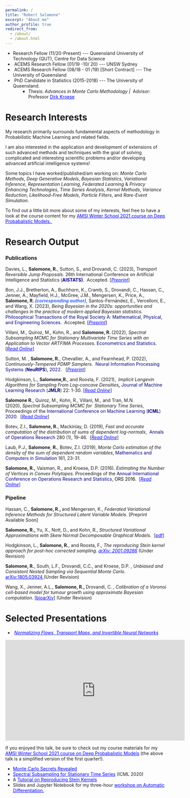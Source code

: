```yaml
---
permalink: /
title: "Robert Salomone"
excerpt: "About me"
author_profile: true
redirect_from: 
  - /about/
  - /about.html
---
```


<ul>
 	<li>Research Fellow (11/20-Present) --- Queensland University of Technology (QUT), Centre for Data Science</li>
 	<li> ACEMS Research Fellow (01/19 -10/ 20) --- UNSW Sydney</li>
 	<li> ACEMS Research Fellow (08/18 - 01 /19) [Short Contract] --- The University of Queensland</li>
 	<li> PhD Candidate in Statistics (2015-2018) --- The University of Queensland.
<ul>
 	<li style="list-style-type: none;">
<ul>
 	<li>Thesis: <em>Advances in Monte Carlo Methodology |  </em>Advisor: Professor <span style="color: #0000ff;"><a style="color: #0000ff;" href="https://people.smp.uq.edu.au/DirkKroese/" target="_blank" rel="noopener noreferrer">Dirk Kroese</a></span></li>
</ul>
</li>
</ul>
</li>
</ul>
<h1>Research Interests</h1>
My research primarily surrounds fundamental aspects of methodology in Probabilistic Machine Learning and related fields.

I am also interested in the application and development of extensions of such advanced methods and techniques with the goal of solving complicated and interesting scientific problems and/or developing advanced artificial intelligence systems!

Some topics I have worked/published/am working on: <em>Monte Carlo Methods</em>, <em>Deep Generative Models</em>, <em>Bayesian Statistics</em>, <em>Variational Inference</em>, <em>Representation Learning</em>, <em>Federated Learning</em> &amp;<em> Privacy Enhancing Technologies</em>, <em>Time Series Analysis</em>, <em>Kernel Methods</em>, <em>Variance Reduction</em>, <em>Likelihood-Free Models</em>, <em>Particle Filters</em>, and <em>Rare-Event Simulation</em>.

To find out a little bit more about some of my interests, feel free to have a look at the course content for my <span style="color: #0000ff;"><a style="color: #0000ff;" href="https://robsalomone.com/course-deep-probabilistic-models/">AMSI Winter School 2021 course on Deep Probabalistic Models. </a></span>
<h1>Research Output</h1>
<h3>Publications</h3>
Davies, L., <strong>Salomone, R.</strong>, Sutton, S., and Drovandi, C. (2023), <em>Transport Reversible Jump Proposals</em>. 26th International Conference on Artificial Intelligence and Statistics (<span style="color: #000080;"><strong>AISTATS)</strong></span>.  Accepted. [<em><span style="color: #0000ff;"><a style="color: #0000ff;" href="https://arxiv.org/pdf/2210.12572.pdf">Preprint</a></span></em><a href="https://arxiv.org/pdf/2210.12572.pdf">]</a>

Bon, J.J., Bretherton, A., Buchhorn, K., Cramb, S., Drovandi, C., Hassan, C., Jenner, A., Mayfield, H.J., McGree, J.M., Mengersen, K., Price, A., <strong>Salomone, R. <span style="color: #3366ff;"><em style="font-size: 14px; text-align: right;">(corresponding author)</em></span></strong>, Santos-Fernández, E., Vercelloni, E., and Wang, X. (2023), <em>Being Bayesian in the 2020s: opportunities and challenges in the practice of modern applied Bayesian statistics</em>.  <span style="color: #000080;">Philosophical Transactions of the Royal Society A: Mathematical, Physical, and Engineering Sciences. </span> Accepted. <span style="color: #800080;"><span style="color: #000000;">[</span><em><span style="color: #0000ff;"><a style="color: #0000ff;" href="https://arxiv.org/pdf/2211.10029.pdf">Preprint</a></span></em><span style="color: #000000;">]</span></span>

Villani, M., Quiroz, M., Kohn, R., and <strong>Salomone, R. </strong>(2022), <em>Spectral Subsampling MCMC for Stationary Multivariate Time Series with an Application to Vector ARTFIMA Processes</em>. <span style="color: #000080;">Econometrics and Statistics</span>. [<span style="color: #0000ff;"><em><a style="color: #0000ff;" href="https://www.sciencedirect.com/science/article/pii/S245230622200106X?via%3Dihub">Read Online</a></em><a style="color: #0000ff;" href="https://arxiv.org/pdf/2104.02134.pdf">]</a></span>

Sutton, M. ,<strong> Salomone, R.</strong>, Chevallier, A., and Fearnhead, P. (2022),<em> Continuously-Tempered PDMP Samplers</em>.  <span style="color: #000080;">Neural Information Processing Systems</span> (<strong><span style="color: #000080;">NeuRIPS</span></strong>)<span style="color: #000080;">, 2022</span>.   [<em><span style="color: #0000ff;"><a style="color: #0000ff;" href="https://arxiv.org/pdf/2205.09559.pdf">Preprint</a></span></em>]

<span class="auto-style5">Hodgkinson, L.,<strong> Salomone,R.</strong>, and Roosta, F. (2021),  <em>Implicit Langevin Algorithms for Sampling From Log-concave Densities<strong>,</strong></em> <span style="color: #000080;">Journal of Machine Learning Research</span> (<strong><span style="color: #000080;">JMLR</span></strong>) 22: 1-30. [<em><span style="color: #0000ff;"><a style="color: #0000ff;" href="https://jmlr.org/papers/volume22/19-292/19-292.pdf">Read Online</a></span></em>]
</span>

<strong>Salomone R.</strong>, Quiroz, M., Kohn, R., Villani, M., and Tran, M.N. (2020), <i>Spectral Subsampling MCMC for  </i><i>Stationary Time Series,  </i>Proceedings of the <span style="color: #000080;">International Conference on Machine Learning</span> (<strong><span style="color: #000080;">ICML</span></strong>) <span style="color: #000080;">2020</span><i>. </i> [<em><span style="color: #0000ff;"><a style="color: #0000ff;" href="http://proceedings.mlr.press/v119/salomone20a/salomone20a.pdf">Read Online</a></span></em>]

Botev, Z.I., <strong>Salomone, R.</strong>, Mackinlay, D. (2019), <em>Fast and accurate computation of the distribution of sums of dependent log-normals</em>,<a class="gsc_a_at" data-href="/citations?view_op=view_citation&amp;hl=en&amp;user=35EmAJwAAAAJ&amp;citation_for_view=35EmAJwAAAAJ:u-x6o8ySG0sC"> </a> <span style="color: #000080;">Annals of Operations Research</span> 280 (1), 19-46.<a class="gsc_a_at" data-href="/citations?view_op=view_citation&amp;hl=en&amp;user=35EmAJwAAAAJ&amp;citation_for_view=35EmAJwAAAAJ:u-x6o8ySG0sC">  </a>[<em><a href="http://em.rdcu.be/wf/click?upn=lMZy1lernSJ7apc5DgYM8XPvDLtzxBOsgJ-2FnnYvoNXA-3D_2-2ByApDjSZoVqoI98JBevZxssm-2FD1Z8SDj3L6WtiRiwicw63AS-2FH8OWTqgRn0xyTuHBCWzk2l-2BVezvBaamD4eD1LocNz5y7JCSBi3NwjTPIJqACLrbskzKLrOfZVn8Dyvm84k6VUb-2Bt0HBhSfh5KTP2eGmAdOYqRVTVE4eBe2XcXl16q-2Fs7iXt13zJxw6OeQbyjdcqvVTjEvVsG0Fr6kmz4fOfXDyxzMWGqdpQwoY-2F0D8F8o8GZzCA29BxLo5gHh-2Fvfln6qYx0luQXGCY8KUTSw-3D-3D"><span style="color: #0000ff;">Read Online</span></a></em>]

Laub, P.J.,<strong> Salomone</strong>, <strong>R.</strong>, Botev, Z.I. (2019), <em>Monte Carlo estimation of the density of the sum of dependent random variables</em>, <span style="color: #000080;">Mathematics and Computers in Simulation</span> 161, 23-31.

<strong>Salomone, R.,</strong> Vaisman, R., and Kroese, D.P. (2016). <em>Estimating the Number of Vertices in Convex Polytopes</em>. Proceedings of the <span style="color: #000080;">Annual International Conference on Operations Research and Statistics</span>, <span style="color: #000000;">ORS 2016</span>.  [<em><span style="color: #0000ff;"><a style="color: #0000ff;" href="https://www.dropbox.com/s/fo4zk1kxcnex69b/ORS_2016_Proceedings_Paper_15.pdf?dl=0">Read Online</a></span></em>]
<h3>Pipeline</h3>
Hassan, C., <strong>Salomone, R., </strong>and Mengersen, K., <em>Federated Variational Inference Methods for Structured Latent Variable Models. </em>[Preprint Available Soon]

<strong>Salomone, R., </strong>Yu, X., Nott, D., and Kohn, R., <em>Structured Variational Approximations with Skew Normal Decomposable Graphical Models.  </em>[<span style="color: #0000ff;"><a style="color: #0000ff;" href="https://robsalomone.com/wp-content/uploads/2023/01/SDGM.pdf">pdf</a></span>]

Hodgkinson, L., <strong>Salomone, R.</strong>, and Roosta, F., <em>The reproducing Stein kernel approach for post-hoc corrected sampling. <span style="color: #0000ff;"><a style="color: #0000ff;" href="https://arxiv.org/abs/2001.09266">arXiv: 2001.09266</a> </span></em>(Under Revision)

<strong>Salomone, R.</strong>, South, L.F., Drovandi, C.C., and Kroese, D.P. ,<em> Unbiased and Consistent Nested Sampling via Sequential Monte Carlo</em>. <span style="color: #0000ff;"><a style="color: #0000ff;" href="https://arxiv.org/abs/1805.03924">arXiv:1805.03924 </a></span>(Under Revision)

Wang, X., Jenner, A.L., <strong>Salomone, R., </strong>Drovandi, C. , <em>Calibration of a Voronoi cell-based model for tumour growth using approximate Bayesian computation</em>. [<span style="color: #0000ff;"><a style="color: #0000ff;" href="https://www.biorxiv.org/content/biorxiv/early/2022/09/15/2022.09.13.507714.full.pdf">bioarXiv</a></span>] (Under Revision)
<h1></h1>
<h1>Selected Presentations</h1>
<ul>
 	<li> <span style="color: #0000ff;"><a style="color: #0000ff;" href="https://robsalomone.com/wp-content/uploads/2021/12/Data-Science-Under-the-Hood-1.pdf"><em>Normalizing Flows, Transport Maps, and Invertible Neural Networks</em></a></span></li>
</ul>
<iframe title="YouTube video player" src="https://www.youtube.com/embed/Eon1ko7qiEw?start=114" width="560" height="315" frameborder="0" allowfullscreen="allowfullscreen" data-mce-fragment="1"></iframe>

If you enjoyed this talk, be sure to check out my course materials for my <span style="color: #0000ff;"><a style="color: #0000ff;" href="https://robsalomone.com/course-deep-probabilistic-models/">AMSI Winter School 2021 course on Deep Probabalistic Models</a></span> (the above talk is a simplified version of the first quarter!).
<ul>
 	<li><span style="color: #0000ff;"><a style="color: #0000ff;" href="http://robsalomone.com/wp-content/uploads/2020/09/MCSecretsRevealed.pdf">Monte Carlo Secrets Revealed</a></span></li>
 	<li><span style="color: #0000ff;"><a style="color: #0000ff;" href="http://robsalomone.com/wp-content/uploads/2020/09/SpecSubsamplingICML.pdf">Spectral Subsampling for Stationary Time Series</a> </span>(ICML 2020)</li>
 	<li>A <span style="color: #0000ff;"><a style="color: #0000ff;" href="http://robsalomone.com/wp-content/uploads/2020/02/SteinTutorial.pdf">Tutorial on Reproducing Stein Kernels</a></span></li>
 	<li>Slides and Jupyter Notebook for my three-hour <span style="color: #0000ff;"><a style="color: #0000ff;" href="https://github.com/robsalomone/autodiff_workshop">workshop on Automatic Differentiation</a></span><a href="https://github.com/robsalomone/autodiff_workshop">.</a></li>
</ul>